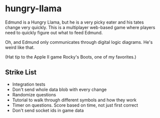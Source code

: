 hungry-llama
============

Edmund is a Hungry Llama, but he is a very picky eater and his tates change very quickly. This is a multiplayer
web-based game where players need to quickly figure out what to feed Edmund.

Oh, and Edmund only communicates through digital logic diagrams. He's weird like that. 

(Hat tip to the Apple II game Rocky's Boots, one of my favorites.)

## Strike List
- Integration tests
- Don't send whole data blob with every change
- Randomize questions
- Tutorial to walk through different symbols and how they work
- Timer on questions. Score based on time, not just first correct
- Don't send socket ids in game data